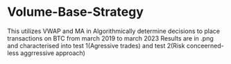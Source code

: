 # Volume-Base-Strategy
This utilizes VWAP and MA in Algorithmically determine decisions to place transactions on BTC from march 2019 to march 2023
Results are in .png and characterised into test 1(Agressive trades) and test 2(Risk conceerned-less aggrressive approach)
